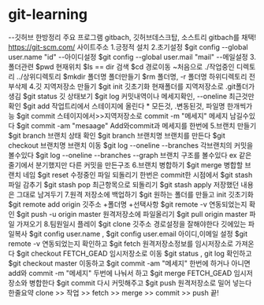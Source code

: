 # git-learning
--깃허브 한방정리
주요 프로그램 gitbach, 깃허브데스크탑, 소스트리
gitbach를 채택! https://git-scm.com/ 사이트주소 
1.긍정적 설치 
2.초기설정
$git config --global user.name "id"   --아이디설정
$git config --global user.mail "mail" --메일설정
3.폴더관련
$pwd 현재위치
$ls == dir 검색
$cd 경로이동 ~처음으로 ./작업중인 디렉토리 ../상위디렉토리
$mkdir 폴더명 폴더만들기
$rm 폴더명, -r 폴더명 하위디렉토리 전부삭제
4.깃 지역저장소 만들기
$git init 깃초기화 현재폴더를 지역저장소로 .git폴더가생김
$git status 깃 상태보기 
$git log 커밋내역이나 메세지확인, --oneline 최근것만 확인
$git add 작업트리에서 스테이지에 올린다 * 모든것, .변동된것, 파일명 한개씩가능
$git commit 스테이지에서>>지역저장소로 commit -m "메세지" 메세지 남길수있다
$git commit -am "mesaage" Add와commit과 메세지를 한번에
5.브랜치 만들기 
$git branch 브랜치 상태 확인
$git branch 브랜치명 브랜치를 만든다
$git checkout 브랜치명 브랜치 이동
$git log --oneline --branches 각브랜치의 커밋을 볼수있다
$git log --oneline --branches --graph 브랜치 구조를 볼수있다 ex 같은줄기에서 분기했지만 다른 커밋을 만든구조
6.브랜치 병합하기
$git merge 병합할 브랜치 네임 
$git reset 수정중인 파일 되돌리기 한번은 commit한 시점에서
$git stash 파일 감추기
$git stash pop 최근항목으로 되돌리기
$git stash apply 저장했던 내용은 그대로 남겨두기
7.원격 저장소에 백업하기
$git 원하는 폴더를 만들고 init 깃초기화
$git remote add origin 깃주소 +폴더명 +선택사항
$git remote -v 연동되었는지 확인
$git push -u origin master 원격저장소에 파일올리기 
$git pull origin master 파일 가져오기
8.팀원일시 플레이
$git clone 깃주소  경로설정을 잘해야한다 깃에있는 파일복사
$git config user.name , $git config user.email 아이디,이메일 설정
$git remote -v 연동되었는지 확인하고
$git fetch 원격저장소정보를 임시저장소로 가져온다
$git checkout FETCH_GEAD 임시저장소로 이동
$git status , git log 확인하고
$git checkout master 이동하고
$git commit -am "메세지" 한번에 하거나 아니면 add와 commit -m "메세지" 두번에 나눠서 하고
$git merge FETCH_GEAD 임시저장소와 병합한다
$git commit 다시 커밋해주고
$git push 원격저장소로 밀어 넣는다
한줄요약
clone >> 작업 >> fetch >> merge >> commit >> push 끝!



